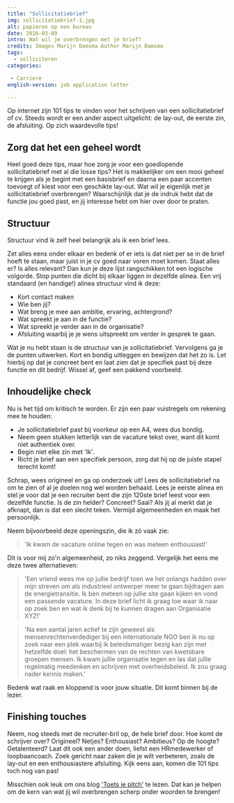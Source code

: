 ```yaml
---
title: "Sollicitatiebrief"
img: sollicitatiebrief-1.jpg
alt: papieren op een bureau
date: 2016-03-09
intro: Wat wil je overbrengen met je brief? 
credits: Images Marijn Damsma Author Marijn Damsma
tags: 
  - solliciteren
categories:

 - Carriere
english-version: job application letter

---
```

Op internet zijn 101 tips te vinden voor het schrijven van een sollicitatiebrief of cv. Steeds wordt er een ander aspect uitgelicht: de lay-out, de eerste zin, de afsluiting. Op zich waardevolle tips!

## Zorg dat het een geheel wordt
Heel goed deze tips, maar hoe zorg je voor een goedlopende sollicitatiebrief met al die losse tips? Het is makkelijker om een mooi geheel te krijgen als je begint met een basisbrief en daarna een paar accenten toevoegt of kiest voor een geschikte lay-out. Wat wil je eigenlijk met je sollicitatiebrief overbrengen? Waarschijnlijk dat je de indruk hebt dat de functie jou goed past, en jij interesse hebt om hier over door te praten.

## Structuur
Structuur vind ik zelf heel belangrijk als ik een brief lees. 

Zet alles eens onder elkaar en bedenk of er iets is dat niet per se in de brief hoeft te staan, maar juist in je cv goed naar voren moet komen. Staat alles er? Is alles relevant? Dan kun je deze lijst rangschikken tot een logische volgorde. Stop punten die dicht bij elkaar liggen in dezelfde alinea. Een vrij standaard (en handige!) alinea structuur vind ik deze:

* Kort contact maken
* Wie ben jij?
* Wat breng je mee aan ambitie, ervaring, achtergrond?
* Wat spreekt je aan in de functie?
* Wat spreekt je verder aan in de organisatie?
* Afsluiting waarbij je je wens uitspreekt om verder in gesprek te gaan.

Wat je nu hebt staan is de structuur van je sollicitatiebrief. Vervolgens ga je de punten uitwerken. Kort en bondig uitleggen en bewijzen dat het zo is. Let hierbij op dat je concreet bent en laat zien dat je specifiek past bij deze functie en dit bedrijf. Wissel af, geef een pakkend voorbeeld. 

## Inhoudelijke check
Nu is het tijd om kritisch te worden. Er zijn een paar vuistregels om rekening mee te houden:

* Je sollicitatiebrief past bij voorkeur op een A4, wees dus bondig.
* Neem geen stukken letterlijk van de vacature tekst over, want dit komt niet authentiek over.
* Begin niet elke zin met 'Ik'.
* Richt je brief aan een specifiek persoon, zorg dat hij op de juiste stapel terecht komt!

Schrap, wees origineel en ga op onderzoek uit! Lees de sollicitatiebrief na om te zien of al je doelen nog wel worden behaald. Lees je eerste alinea en stel je voor dat je een recruiter bent die zijn 120ste brief leest voor een dezelfde functie. Is de zin helder? Concreet? Saai? Als jij al merkt dat je afknapt, dan is dat een slecht teken. Vermijd algemeenheden en maak het persoonlijk. 

Neem bijvoorbeeld deze openingszin, die ik zó vaak zie:
> 'Ik kwam de vacature online tegen en was meteen enthousiast!'

Dit is voor mij zo'n algemeenheid, zo niks zeggend. Vergelijk het eens me deze twee alternatieven: 

> 'Een vriend wees me op jullie bedrijf toen we het onlangs hadden over mijn streven om als industrieel ontwerper meer te gaan bijdragen aan de energietransitie. Ik ben meteen op jullie site gaan kijken en vond een passende vacature. In deze brief licht ik graag toe waar ik naar op zoek ben en wat ik denk bij te kunnen dragen aan Organisatie XYZ!'

> 'Na een aantal jaren actief te zijn geweest als mensenrechtenverdediger bij een internationale NGO ben ik nu op zoek naar een plek waarbij ik beleidsmatiger bezig kan zijn met hetzelfde doel: het beschermen van de rechten van kwetsbare groepen mensen. Ik kwam jullie organisatie tegen en las dat jullie regelmatig meedenken en schrijven met overheidsbeleid. Ik zou graag nader kennis maken.'

Bedenk wat raak en kloppend is voor jouw situatie. Dit komt binnen bij de lezer.

## Finishing touches

Neem, nog steeds met de recruiter-bril op, de hele brief door. Hoe komt de schrijver over? Origineel? Netjes? Enthousiast? Ambitieus? Op de hoogte? Getalenteerd? Laat dit ook een ander doen, liefst een HRmedewerker of loopbaancoach. Zoek gericht naar zaken die je wilt verbeteren, zoals de lay-out en een enthousiastere afsluiting. Kijk eens aan, komen die 101 tips toch nog van pas!

Misschien ook leuk om ons blog  ['Toets je pitch'](./toets-je-pitch) te lezen. Dat kan je helpen om de kern van wat jij wil overbrengen scherp onder woorden te brengen!